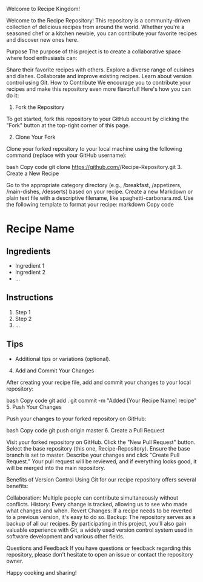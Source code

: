 Welcome to Recipe Kingdom!

Welcome to the Recipe Repository! This repository is a community-driven collection of delicious recipes from around the world. Whether you're a seasoned chef or a kitchen newbie, you can contribute your favorite recipes and discover new ones here.

Purpose
The purpose of this project is to create a collaborative space where food enthusiasts can:

Share their favorite recipes with others.
Explore a diverse range of cuisines and dishes.
Collaborate and improve existing recipes.
Learn about version control using Git.
How to Contribute
We encourage you to contribute your recipes and make this repository even more flavorful! Here's how you can do it:

1. Fork the Repository

To get started, fork this repository to your GitHub account by clicking the "Fork" button at the top-right corner of this page.

2. Clone Your Fork

Clone your forked repository to your local machine using the following command (replace <your-username> with your GitHub username):

bash
Copy code
git clone https://github.com/<your-username>/Recipe-Repository.git
3. Create a New Recipe

Go to the appropriate category directory (e.g., /breakfast, /appetizers, /main-dishes, /desserts) based on your recipe.
Create a new Markdown or plain text file with a descriptive filename, like spaghetti-carbonara.md.
Use the following template to format your recipe:
markdown
Copy code
# Recipe Name

## Ingredients

- Ingredient 1
- Ingredient 2
- ...

## Instructions

1. Step 1
2. Step 2
3. ...

## Tips

- Additional tips or variations (optional).
4. Add and Commit Your Changes

After creating your recipe file, add and commit your changes to your local repository:

bash
Copy code
git add .
git commit -m "Added [Your Recipe Name] recipe"
5. Push Your Changes

Push your changes to your forked repository on GitHub:

bash
Copy code
git push origin master
6. Create a Pull Request

Visit your forked repository on GitHub.
Click the "New Pull Request" button.
Select the base repository (this one, Recipe-Repository).
Ensure the base branch is set to master.
Describe your changes and click "Create Pull Request."
Your pull request will be reviewed, and if everything looks good, it will be merged into the main repository.

Benefits of Version Control
Using Git for our recipe repository offers several benefits:

Collaboration: Multiple people can contribute simultaneously without conflicts.
History: Every change is tracked, allowing us to see who made what changes and when.
Revert Changes: If a recipe needs to be reverted to a previous version, it's easy to do so.
Backup: The repository serves as a backup of all our recipes.
By participating in this project, you'll also gain valuable experience with Git, a widely used version control system used in software development and various other fields.

Questions and Feedback
If you have questions or feedback regarding this repository, please don't hesitate to open an issue or contact the repository owner.

Happy cooking and sharing!

